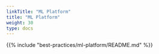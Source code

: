 ```yaml
---
linkTitle: "ML Platform"
title: "ML Platform"
weight: 30
type: docs
---
```

{{% include "best-practices/ml-platform/README.md" %}}
